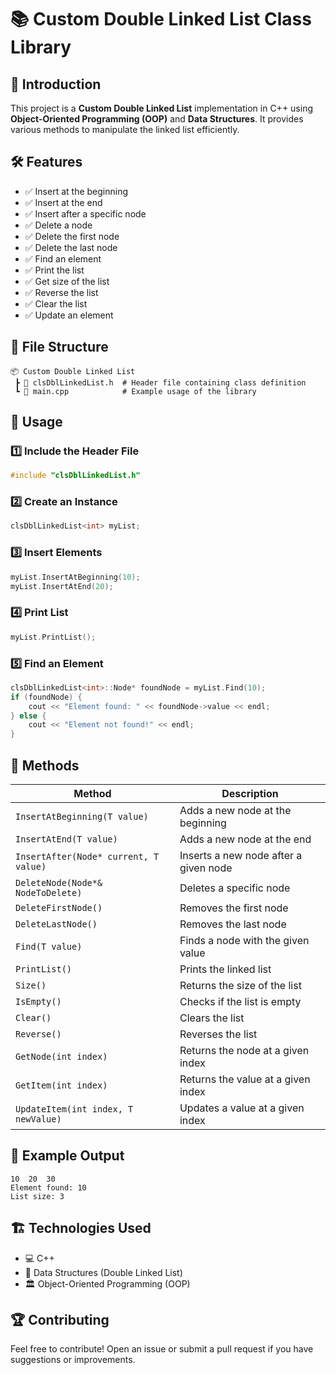 # 📚 Custom Double Linked List Class Library

## 🚀 Introduction

This project is a **Custom Double Linked List** implementation in C++ using **Object-Oriented Programming (OOP)** and **Data Structures**. It provides various methods to manipulate the linked list efficiently.

## 🛠 Features

- ✅ Insert at the beginning
- ✅ Insert at the end
- ✅ Insert after a specific node
- ✅ Delete a node
- ✅ Delete the first node
- ✅ Delete the last node
- ✅ Find an element
- ✅ Print the list
- ✅ Get size of the list
- ✅ Reverse the list
- ✅ Clear the list
- ✅ Update an element

## 📂 File Structure

```
📦 Custom Double Linked List
 ┣ 📜 clsDblLinkedList.h  # Header file containing class definition
 ┗ 📜 main.cpp            # Example usage of the library
```

## 📝 Usage

### 1️⃣ Include the Header File

```cpp
#include "clsDblLinkedList.h"
```

### 2️⃣ Create an Instance

```cpp
clsDblLinkedList<int> myList;
```

### 3️⃣ Insert Elements

```cpp
myList.InsertAtBeginning(10);
myList.InsertAtEnd(20);
```

### 4️⃣ Print List

```cpp
myList.PrintList();
```

### 5️⃣ Find an Element

```cpp
clsDblLinkedList<int>::Node* foundNode = myList.Find(10);
if (foundNode) {
    cout << "Element found: " << foundNode->value << endl;
} else {
    cout << "Element not found!" << endl;
}
```

## 📌 Methods

| Method                                | Description                           |
| ------------------------------------- | ------------------------------------- |
| `InsertAtBeginning(T value)`          | Adds a new node at the beginning      |
| `InsertAtEnd(T value)`                | Adds a new node at the end            |
| `InsertAfter(Node* current, T value)` | Inserts a new node after a given node |
| `DeleteNode(Node*& NodeToDelete)`     | Deletes a specific node               |
| `DeleteFirstNode()`                   | Removes the first node                |
| `DeleteLastNode()`                    | Removes the last node                 |
| `Find(T value)`                       | Finds a node with the given value     |
| `PrintList()`                         | Prints the linked list                |
| `Size()`                              | Returns the size of the list          |
| `IsEmpty()`                           | Checks if the list is empty           |
| `Clear()`                             | Clears the list                       |
| `Reverse()`                           | Reverses the list                     |
| `GetNode(int index)`                  | Returns the node at a given index     |
| `GetItem(int index)`                  | Returns the value at a given index    |
| `UpdateItem(int index, T newValue)`   | Updates a value at a given index      |

## 🎯 Example Output

```
10  20  30
Element found: 10
List size: 3
```

## 🏗 Technologies Used

- 💻 C++
- 🔢 Data Structures (Double Linked List)
- 🏛 Object-Oriented Programming (OOP)

## 🏆 Contributing

Feel free to contribute! Open an issue or submit a pull request if you have suggestions or improvements.
